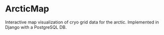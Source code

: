 # ArcticMap
Interactive map visualization of cryo grid data for the arctic. Implemented in Django with a PostgreSQL DB.

